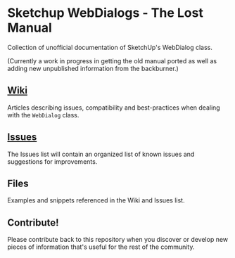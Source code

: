 # Sketchup WebDialogs - The Lost Manual

Collection of unofficial documentation of SketchUp's WebDialog class.

(Currently a work in progress in getting the old manual ported as well
as adding new unpublished information from the backburner.)

## [Wiki](https://github.com/thomthom/sketchup-webdialogs-the-lost-manual/wiki)

Articles describing issues, compatibility and best-practices when dealing
with the `WebDialog` class.

## [Issues](https://github.com/thomthom/sketchup-webdialogs-the-lost-manual/issues)

The Issues list will contain an organized list of known issues and
suggestions for improvements.

## Files

Examples and snippets referenced in the Wiki and Issues list.

## Contribute!

Please contribute back to this repository when you discover or develop
new pieces of information that's useful for the rest of the community.
